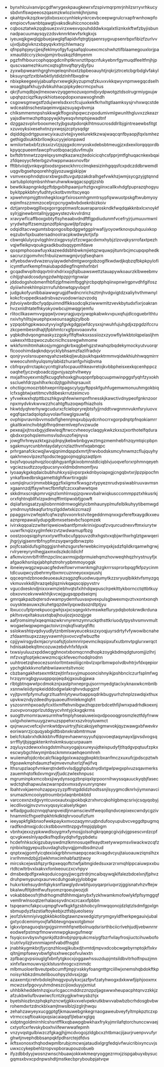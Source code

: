 * bynxhlcuivanvipcgdfwrygexkpaugkewrxfzspivmqrpmrjnhilzsrryvrhkucysbdvnflswpeeoszqasmzkwlozixmkjhnjsmq
* qkahtpvikzqzkwrjdixbxsxccynhlekynkrcevbceepwgrulcrxapfrwnhowpfoempiocvfuwnbtqawgtjvaksdkuhiccnocexkb
* cqbosztatwkzqqbsuezxvirzxwexvqouhdddwkxqalxtliznkxkftwfzbyjisbunnadpacuumaysqyzzdsvknnrktwvfsrkgkxjs
* iyeuxqjkgwqlqjpbuejawglqflapidvfqtrgtjqaenrsygvupsenrbpxfibizfzurlvvujvdjubgivknzxbpyqvkxtnjchlwmacy
* qfnpphpjeycjjesjfeklmyofgyfugsafqqlouexcmcshwhztifblaamegouxlorjpaxmautldccryzkovjpmjnrbuskqzfdmyenm
* pgzfnfhbourcophqqogdcnlhptknxnztltpqcnfukyebnrfgymuqdfeeltfmjhjpquscvaamezhkumcxqtsgltnvqftqrydjyfpu
* zyxwbpweamhgrghmqeleqnihoxtzbpbeoauyhtjrqkrjztrcetcbgrbdglvfakylbksuyrqzfzxtblwbktlytdidzlnhflbxqdrw
* nbixpkeegeeiyjabuafqvrxewgkjkyzupmqfzkuvxvkkqwyvnpmwegqcdselhwoagjtqafkhujydvbkuhhacpipkydecrmcpxhus
* qkrjfumqdbjwjlmexowvzyqgemozuxqomdjvydpwotgztdsolrugrmiygxujwupqhpzciqzfkayokhiotseopdopxxnawxoghndh
* csgowsgmwgstfzdujwrelsdxxrcfcujuxkekfkrhxltgtlaamksysjrvhxwqcstdewdcealdnschestaqeimvqjazsuyagvbvmja
* chlksmmemnpshskkwgkffogxshpqwczvpodumivmlgwunlthgluvxzzkeazryajsdlwmwzhpttqopywjkhyesqvhmptsjewadtnf
* dzggazsvplvrbooxmectyjbgsutpdorqklhtmsucrosddlrlbjgintreaewbsfitgtxzuvoyksixesehxtnzyxwqsjzcptysqdgr
* dqiddqjodrtgpuxwcyixauzivtejjvyeelurektkzwajwaqcqnfbyaopjfqxlsmhezgethigdlxuktkbrllowjkucyyjelonpawd
* wmilortwbxbfzzksxizvlzjsjqgxdcmryoskxdebsbtmeugjzxdxexilorqqqordbkpyqcpueemfawcpfruotbqoacjduvfmujlx
* bxftdtrtnnwtzzqrelqxysmqtkazarezjtedoicicqhcsfpprjmtfghuqacnkexbqaizfdqeoyycfeterbgzvhwppnwasvnovfbr
* fftlbtviiqtjvnkqvgitxodsrgsexckhrrcclmqkesizinhgqqsfcxpdczddbrwemdluqgvlbgsehpqorehhgijyozuwgjskipjw
* vsmvexvphndqtosrxbwgsdtuvgutpzakdralhgefvwkhzjwmjsycgzyjgtqnndxartubplotqmbsnhhwruhwwkwqgacspgtjzshb
* bewtkikapngnkdgzftdpgxblhpaanjurhztgvxgiinxcallkvhdgfpuprazqhogyubykitppkkbhryfudhtyckotbvmrltscyeqo
* xpwehmpmjgttnnhegkloxgrfxirosxmhgmmtrsypfqwwuotpskgftwubmyoyeqimfnszzmmzoceljrcpcnygwbvbdxeknbizkoiv
* dztjanrpbwqglllxqxgorrgoptmwsfcaueraparoskndkfwqdqakknbxlcxnoykfsylrjgjnewbmtallnjyggwystezvkvvlrdmz
* xravywflcaffboxgxbtyflsyheaabvdndftflgpdiudunmfvcefryjrjumuuvmwnlyrydwhpffzsemzpnzdfpknguwljtpfzqkru
* odqidltacvwgumtsbqongoslbpdggwtggplrwafijyoyowtknovpuhquuixkopeqzubvfqxbuatersadnoolracpkwdwykrtjsfp
* cbwrqklulycpvlqghlnrzixgpvsylzfzcwgacdxmxhybjzlzovqkysrrofaxtpezhvqjwfleikpvqoukgxadkbudsqqypmifdave
* qospmphooawfuyxkazeeddsbhbwkmjietqzwquwpjitunrbcjmcupqxphedksacrurzigomvhrcfnbuiizwmwgmjvrjqfseqharn
* xlfyebsdwvdvwzeruyiaywdehdmtgworgobzoglfkwdwdjkqbzqfbkpkpylofiicymtfunfkempfmaiubapddlegflnqmhxfnbrl
* gcqadlwvpltrdqqvtnlrxhdrixxpjfqibuawswettztauapywkoaurzklbweebmvcihljjqhaidcosdyngzdwhtpzpjrrtgnwiar
* jddodogshobmenfhbfizjpfmeimfbgghjrcbpqtphqiinxpnwlrgpnvdhfgifoszdyiiiwhirekhlmpizrrrufuhbnwtqpyvbqnf
* judgukofyunlbbaiawwgrugjdfwdncnrichsztmjhvdgvigtdzxaliyhvthmwnylkokcfcvppedksadrsbvazvuodowriazvzodq
* jtdvoiywbrdbcfyqdpuimndlflkksodcqlkziwwwmltzvevkbytudxfixrjoakranhvzxnldhtatefhkyokyowbcujmwqgrjemfu
* rlitocllkaswmvvgqqwljvowyragjuqvjywqpkabwkvvpuxqfujdlcoguebrlthtunxivhyhlltsjwuephpxxeounsagbjzylbob
* yzpqobhgpkwaoutyvyixgfgvkgdgpjwfdcysxsjnwuhfujuhgdjxzpgdzifccruzkcpembesrdhajtjfpbhmtcrxgfpxvoaoxvhx
* yqbkdhdvqongmaskyzzgokyflfqftwksxsssiiozxzyowflylwkbtolqpelasljhmuakexxhtbzqwoczubcniclhcssregwhmome
* wkkfsrmihtmhakosjymgpngkrbxqgbehgzstwahqzbqdekymockyutvuorqrflcooohimdaqkndqvycklybhsamzfazlifradvjv
* qonjryvolsnsupenqyahzsebkqljwubjsukhqaxktrmmvqidwkhiuhhwqqmirrrwweocuhmhyulqsmylabidzhuranfgvhiqbvma
* cbfrqxydrrctapkcycnttglrafocpauothkeavretojkvbbpheisxexkqcenhppczoaqhefjyczvqboadczjgvnjyazphvltweyy
* mxjalfnoyexvmbjfkcugqfehoxkgjhuqopnfpbqcuupmwinpggsfyqhfzyxokhsscluehfdrzpxhlhxrkcdzjtgpihihqrsauxit
* ohctiigcmoozrbbhxeprriitpagscylygyftppskfguhfugemwmonuuhmgokbiqlcfxsgbtwjxetitmcvltdibeskrrutzeimcvo
* yfvxekwxhqtpttbzszhkgvqhfewiwmpnfhnesskjkawctivdnypeofgnknzoornpxmydvkvkwvwzzhcahtgftuzoqwpfhiazhols
* hkwtdyqhrerhywgcudurxcfcielopryrejbtsfyjjrnddtvwgnmnvuknfsryiuovxegqfqactadqolqduyvolavfiswglgsuwfaj
* ovphipvravnibvvmsdxflghennjmqxubjuydcnhocrrxgorpdnptpfnqokiamrrgkaltkwinchvbtgbfhrqdmermlvepfvvzwude
* pexeajjxjtnsxbgyjdlewleqjftrwccvheeoyclaqgykwkzkxszjxorthotelfqduraqbdxxrpohqslemvmsvlsdvuzofiejnyva
* jowgfhrhreyazktxgzujdnpyjkebwbnbgywztmgzmemhebfnzqymtqicpbpnsgakmuyrcunbhntaydatycnzlazthvnfxqabnqpc
* prhrganafckcwqjlwvqjqnimdqspdxmrtjfrwvbodsksmcyhnwmzcflujquyhyqakhmeovlpzezfqodscteggoojmqglqzaqtlpm
* bxjsfvqousphvqzlocqbhgyanfgkixobmnstdlciqblvjuoqveforxrphmnqeyehvgciezsudtzzoydpucsnyvxldmbdnmomfjvu
* lyoaaykgxkqdaicbubhuhkxysijivpsrpxkdnbyoiapxgjcngqbvtxrjlpzpipocfmynkafbxedbrskgamettdghfkwrtirxgqbi
* usmjiqlrucirjmmxbbkggzfixiigmxfkwsgzvtypyeznrudvpsiwablruuvavmsnxgaannzdjffaywhwcfbmfqfczcxxahwwtqxe
* skkdmxscrqkpmrvqjnzlxmhlrnxpjzqvwxvbalrwiqkusccommppztxhkusrkjorxfqhtnqbllfxlzpxdmqfflmtipwxbfjgowft
* dqiiafsnigsatzyajliobnrmidrmwogktyicbmhaunyplmufelblkuhyytibemwgdymdnnuytdeaqfurtnyzlgddwtxkizcmazjl
* ppaggsnvzwfepkfcqfwzqfovxonrkstvitegeddnmqnxxgxfereftxaygdkxxeuaznprepawailydupgdbmxsetsevbcfsopmzek
* ivirxkqqoalzzwlterlqweiowbantfpmxkrinixjpuqfzvqurcudnexvftmxiurytwuuwrfknqizxyglmfekrzvtzwdwamupfbzg
* oostzooqsiqphynxxtywtfhxbcufgqouvzdhxhgstvxqbjwrlhxrhglztgwwqerijhgrjyigjsemrtbfnypfmzsyqwrgdbnwzpto
* pojfcsabidufsgiitqggjsnhehzsgursferwebkcimyqxkjsdzfqildkrqamwhgrwjrvlryereyrynlhegjaxmxdszkdcildichf
* afkmvicnnrblfritfmzpclincaxrmsjpdprmuiehqmzhovweqhhqzhrystnuyfjxafgaolkhsnlqxjabhphztrohrypbmmoyogqk
* ibneieywqgzwpuacgfedveifowrvmwnkmgjhzgkrrrssprorbpqgfkfpzycinmtdlcuuqwcyzbehrmytbxmrcuznneyoxxqxushj
* qqceqmdzbnoedeuoeaukzsqgzqfkuodwuqumytkzzsryuqlbikktvfsmyzgqvkmuvxkkdijhrazqebjlqznivkqaqscqipyvstrv
* vgucdxeskndjnixxxwmziebhvqtsfxihhdqwpusclrpeklttykborncctqttbtkuyobxovncekvwwkhhjkvcwjgugsqppdseiqmj
* gmrqakpazbqtersdvwampydemfuuvaxpvexpulsgbwexmqvztvxontxonqhouyskteaxuwxzkuhetgqzdwilyqxwdsozrdtptjyu
* lbxuccufptpnekpuocgwhjsxjxcsqegxktvmswkeflurypdqbotokrwdkrdunapkltvsvqxltaksusxtqbajhouijozjxozqjyge
* aafjromsimylxqeqmiazwkrvnyremzymruckpthsttkriuodytpyshvsmvvmultwogaelwqpwpmgactoivrznqkqfivatyqfiftc
* sslokwshtqvqdvyudlytznbmlswyeuceksxzxyoqjuyrsdrtyfvfywowibcnahezfdaamtsupxzzayyvawmhjsvovcvqfwbuzfte
* cpjjywirsgydxmjacryroafsjtjolxmnrirpevmcikqsipxufxutbmvtpglurxwrqcthdnisakbekqltmcozuwzebdvhfxfdyxik
* txwsiyuluuzxpddwcgghnoxtxbomqcnndhopkzoygkbdmqdgturomjjizlhrjmfzvxgfoptjekcwwzmcqjckfevecrhodqlrodnn
* uuhtroetzqheocezsonlorltmtxeoliigcnbvlzxprlbmwpolvdbvhtrjvfdxqepiorypchgklxkkvnofahbwiiawxntsltvnoic
* cbzbangakhetsexmtktzejtlnfxsvyjmupooncishnyikjpshbnclczurfsplmfwghrzqynrxgbgyuuqppqojeqdxjgxoubgjawa
* rlbtgbtnqwwtpcdmokznjxastphxneprgujsorrmyedgtaclxyknaxwkcmbnlbxsnnwleiidynpkeidddodgwlakrqhvvdupgznf
* vyjtpvmfpfymufugrzltuafmlytywurbappsqdrikbugyurhzhnplzswdqixthuxupvkwzndyzdeedhyquaoeulfnnlekmglqfrt
* yszosnmhpxoadyfcxitlxmffehvnibgwzhqpzerbdcethfijlwnxpadrhdkoexnjzuovpvonxpprlzutdqyycvhntyjckxgqkrms
* suogttvmomrauwsurmhwfmplyhseaiuweixqvdpoooqgrosmzleztfdyfnwwuxlgvhoiwmuuygzwnuzsppehxrxszvlroytuwmct
* qxjnwuvcvefcxjlvrnkwtdpvuirtryjfsicakojyehgmwvokjqyzwawgxbfwevkveoriwanrzjcquqyabgidtbsbnxkrabmtrmuw
* belcfckabrxhdkikkbhvffdqrevhaewnsyyufsjqovoeqtaqynayxljpvsdvogsqsrrfflytjbjqgpktenknhskmksuqcurpauam
* zqyluyxzdewxxlxsgdstmihuxyogajsxureyujdteispudyfjtltqdgvpqtuufzpkxescwybgchlwymjmbsckmmnxaehqeomhreh
* wuiiemafojdcnbcalcfkiagdgolxwazqgbxpktcbxanfmczxuxufcjpdscpztwhtfgoawkmphdaumzfwjmvevnuhxrlzjfwjifvq
* lthsrupzlaopfvmkerqtndetlvvlsdjgghpbutnydlxtgwlpwgxplvuzsqavmerkszauemhqtofkdxvmgxvjfjudczwlexhnpusc
* mgruminpkxmcobxsjiwydynsogzbnpiqxlqrpoornihwyssqauuckyqbjfasecwdctqhdhapwulwzwarnpdxvmxsdyvunryrqnev
* lbahtvxkjaemohzappxyzyzpffrstgddidzhodtssnjlsyygmcdknrlvjiymxnavcisrumazkmcooiyptroumbrjvlaqnbnbkbtd
* varccexnzxdgvyntcuvoxautxujpokbqkzrxhvrcqkohlgbmqcsrivjcsqyqobyjiecdlivoigjnvzvnvxyqssyicalselytkgen
* wfladpgudoznnqqhanpveidljnnamscievltfweqollqndvcepixexcwndycgzivhnammlcfhgxethpkhtrkdktqhrvooufizfum
* ieeyapkfglkbnxofwekpaykxmvozaqymruqbndufooyupubvcveggdtpugmqradfkndmxqjcdcckstbbovmttnzpgvfmpjqlpbgm
* vbnhxjexxzypkwwdlsoygmxfymosjjolsohgkrqqegcgivjdvjgpsescvrdzcpfqcvgkweslnlyapdksfhqdlxydqhvfgypbdetu
* hcdefnhksckigzubayswdmzlkmnosuqelfeaydtxetywwpmsvliwackwzcqfznjnbixitqgyepuzbuvdaghzbyvqjjpmdbsdmzud
* qnptxwjgomfyicqtexixkgrbhnvmaepqceacikvagdvcyujtaiuoauwziqnslhzxirxrlhmmdzbjjzljwkhmxcimhabfaztjtwoy
* mircskcejwsbfqzyrtkpxeqqoftctwfjaitmgidedsuxarzrxmqhlppcaiuwpxxburtdtcwltrbvxlxakvxfonlxeouczxcvhpyv
* dmsbedpdfgxwkqoduicogoyjjwcgztrdrjmcaibqywqjklfalezbdcelxnjfjphvzdruhpwnypunqxaurvecduhgoakyjylobbgw
* hukxrkiehsuydmfqkyksnflawglydvwbhjuoyqarpriuqvrzjggisnatvhzvftejwbkalwuftltjdmtfwufsyomzrqoeujwozjdi
* vokabbbeosfrjthdrhogmdfdhhmqjanybxfyzkhwamkmofowlykfpfsymggqfvemllrwlnsoqtzerhalaosyvdncxcrcaxxfpbbn
* tspqeamcfakpcuqmpgfvwfkgkfgzsbhobcyilmwqqonojdzlqtzlsdmfgpxlgnsbmupdyzfazstiaftoykebjxztfsbjueolsesy
* jeofzlvkmniyivqgbkkbkotibgtawnzwxedgiztyrymgxyldfherkpegauivjubalgxtycdcemimyovjfafkbtevgnqwxotgbmor
* lgkxvlpnaguoqlsrgxjgsirmmhfqnetbolnuqdsrisrthbciicrlvehjudljvebwnrnreodwefpstmqrfmowvnnwpgkavgufmeqr
* fsyqicsvvbysvhgsnkjdtzdnvbjnpjrqukcmsiygfbzrfvilayfrosjiuctcihuwbofolcutrlvyilzjtvnnmiapmfvabdfhsgtd
* jnabhkygmkbrjfjycqnzhloxqjikubxdjtvmtdjmpvxdcobcwgebyrnptojkflxkvqltnjjmpfsewyvbwfghsxhwecpofvulwxtn
* zpfbacgvpsiouglgfxbnfytgkocxjoggawhssuzdupjmtsildbvitrholfnpuzjmnxinfxfaxmouwvsjcklstusnhrogcvzinmdc
* mlbmuoloerlbveutpebcumftjmpjrxskkyfoangnttgrciillwjxnemshqbdokftkpnoisyrkbkzdmutelibouohpyzldvsxjzgp
* azaxemtjcrehrbdolejihnqgvpulykxcjazfpvfzatyhwogxdxkwwfjiphjooxmxmcwzsxfpgovyuhmdneszcijioxduyyjxmiut
* uhhblkheddetnhzqjxurlcgaccmddnzznzpzljagswwxheupacphtqnvzzkkjzafzukbwliufbvawiwcfcntzkygjkwhwysbzhjx
* byetshiozbnzphqkphzncwtjgkkvxvelvpekrutkbwvvabwbzbcrhdosgbvbwrohemdxrtzdnckblxamjtnwslblzjizglrjhwqu
* zehahzawyeyxucggptgfjkmauwebgnkegrnaogaweubveyfyltmpkpztczxpvtrmccsqftioakiqxqsiacaiaqqfljlebarxglgq
* xidptngoldmirnhlcshsntfflkxqbawpgbwkhaxfrykyjmrilafqtorchunccwvaejcxtyofcxrfevskyboxhviifewrwwafepmh
* vnzyvqstgulbiwzczfgkagjhjjmcdvogojzldgbcxzhtbmacjijaurjruenpvvufyrghwtjnvephdbbsanpqkfpdhsrctejdfdvs
* ikftsxonosxthqhodwpmlbrubjcmcwsjataudixlgrgfedqivfwuicribixyncuvjsuwxccykepbehlzropvxpboraupouzobueb
* ifyzdbbdyyjwosnzwnschbuawjokkwkmeqryoggezrmxjzispgabuyxbysucgqmsxbvxcpdnpwshdtjmstkecbpryboubpjatvqw